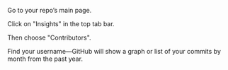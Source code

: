 Go to your repo’s main page.

Click on "Insights" in the top tab bar.

Then choose "Contributors".

Find your username—GitHub will show a graph or list of your commits by month from the past year.
